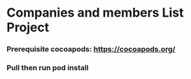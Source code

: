 # Companies and members List Project 

### Prerequisite cocoapods: https://cocoapods.org/
### Pull then run pod install
